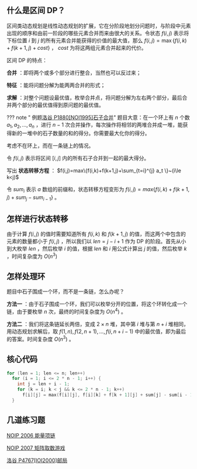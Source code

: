 ## 什么是区间 DP？

区间类动态规划是线性动态规划的扩展，它在分阶段地划分问题时，与阶段中元素出现的顺序和由前一阶段的哪些元素合并而来由很大的关系。令状态 $f(i,j)$ 表示将下标位置 $i$ 到 $j$ 的所有元素合并能获得的价值的最大值，那么 $f(i,j)=\max\{f(i,k)+f(k+1,j)+cost\}$ ， $cost$ 为将这两组元素合并起来的代价。

区间 DP 的特点：

 **合并** ：即将两个或多个部分进行整合，当然也可以反过来；

 **特征** ：能将问题分解为能两两合并的形式；

 **求解** ：对整个问题设最优值，枚举合并点，将问题分解为左右两个部分，最后合并两个部分的最优值得到原问题的最优值。

??? note " 例题[洛谷 P1880\[NOI1995\]石子合并](https://www.luogu.org/problemnew/show/P1880)"
    题目大意：在一个环上有 $n$ 个数 $a_1,a_2,...,a_n$ ，进行 $n-1$ 次合并操作，每次操作将相邻的两堆合并成一堆，能获得新的一堆中的石子数量的和的得分。你需要最大化你的得分。

考虑不在环上，而在一条链上的情况。

令 $f(i,j)$ 表示将区间 $[i,j]$ 内的所有石子合并到一起的最大得分。

写出 **状态转移方程** ： $f(i,j)=max\{f(i,k)+f(k+1,j)+\sum_{t=i}^{j} a_t \}~(i\le k<j)$ 

令 $sum_i$ 表示 $a$ 数组的前缀和，状态转移方程变形为 $f(i,j)=max\{f(i,k)+f(k+1,j)+sum_j-sum_{i-1} \}$ 。

## 怎样进行状态转移

由于计算 $f(i,j)$ 的值时需要知道所有 $f(i,k)$ 和 $f(k+1,j)$ 的值，而这两个中包含的元素的数量都小于 $f(i,j)$ ，所以我们以 $len=j-i+1$ 作为 DP 的阶段。首先从小到大枚举 $len$ ，然后枚举 $i$ 的值，根据 $len$ 和 $i$ 用公式计算出 $j$ 的值，然后枚举 $k$ ，时间复杂度为 $O(n^3)$ 

## 怎样处理环

题目中石子围成一个环，而不是一条链，怎么办呢？

 **方法一** ：由于石子围成一个环，我们可以枚举分开的位置，将这个环转化成一个链，由于要枚举 $n$ 次，最终的时间复杂度为 $O(n^4)$ 。

 **方法二** ：我们将这条链延长两倍，变成 $2\times n$ 堆，其中第 $i$ 堆与第 $n+i$ 堆相同，用动态规划求解后，取 $f(1,n),f(2,n+1),...,f(i,n+i-1)$ 中的最优值，即为最后的答案。时间复杂度 $O(n^3)$ 。

## 核心代码

```cpp
for (len = 1; len <= n; len++)
  for (i = 1; i <= 2 * n - 1; i++) {
    int j = len + i - 1;
    for (k = i; k < j && k <= 2 * n - 1; k++)
      f[i][j] = max(f[i][j], f[i][k] + f[k + 1][j] + sum[j] - sum[i - 1]);
  }
```

## 几道练习题

[NOIP 2006 能量项链](https://vijos.org/p/1312)

[NOIP 2007 矩阵取数游戏](https://vijos.org/p/1378)

[洛谷 P4767\[IOI2000\]邮局](https://www.luogu.org/problemnew/show/P4767)
